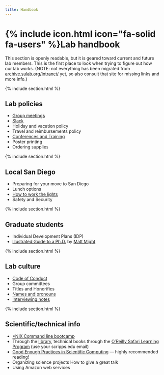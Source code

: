 ```yaml
---
title: Handbook
---
```


# {% include icon.html icon="fa-solid fa-users" %}Lab handbook

This section is openly readable, but it is geared toward current and future lab members. This is the first place to look when trying to figure out how our lab works. (NOTE: not everything has been migrated from [archive.sulab.org/intranet/](https://archive.sulab.org/intranet/) yet, so also consult that site for missing links and more info.)

{% include section.html %}

## Lab policies
* [Group meetings](/handbook/groupmeetings)
* [Slack](/handbook/slack)
* Holiday and vacation policy
* Travel and reimbursements policy
* [Conferences and Training](/handbook/conferences)
* Poster printing
* Ordering supplies

{% include section.html %}

## Local San Diego
* Preparing for your move to San Diego
* Lunch options
* [How to work the lights](https://docs.google.com/presentation/d/1vSX05AUbuNsRd-o7zye5GS9lwIm53WDJZODOFoBt4H4/edit)
* Safety and Security

{% include section.html %}

## Graduate students
* Individual Development Plans (IDP)
* [lllustrated Guide to a Ph.D.](http://matt.might.net/articles/phd-school-in-pictures/) by [Matt Might](https://matt.might.net/)

{% include section.html %}

## Lab culture
* [Code of Conduct](/conduct)
* Group committees
* Titles and Honorifics
* [Names and pronouns](/handbook/names-and-pronouns)
* [Interviewing notes](/handbook/interviewing)

{% include section.html %}

## Scientific/technical info
* [*NIX Command line bootcamp](http://command-line-bootcamp.wurmlab.com/)
* Through the [library](https://library.scripps.edu/), technical books through the [O’Reilly Safari Learning Program](https://www.safaribooksonline.com/library/view/temporary-access/) (use your scripps.edu email)
* [Good Enough Practices in Scientific Computing](https://doi.org/10.1371/journal.pcbi.1005510) — highly recommended reading!
* Organizing science projects
 How to give a great talk
* Using Amazon web services
